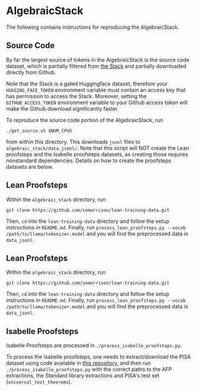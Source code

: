 # AlgebraicStack

The following contains instructions for reproducing the AlgebraicStack.

## Source Code
By far the largest source of tokens in the AlgebraicStack is the source code dataset, which is partially filtered from [the Stack](https://huggingface.co/datasets/bigcode/the-stack-dedup) and partially downloaded directly from Github. 

Note that the Stack is a gated Huggingface dataset, therefore your `HUGGING_FACE_TOKEN` environment variable must contain an access key that has permission to access the Stack. Moreover, setting the `GITHUB_ACCESS_TOKEN` environment variable to your Github access token will make the Github download significantly faster.

To reproduce the source code portion of the AlgebraicStack, run
```
./get_source.sh $NUM_CPUS
```
from within this directory. This downloads `jsonl` files to `algebraic_stack/data_jsonl/`. Note that this script will NOT create the Lean proofsteps and the Isabelle proofsteps datasets, as creating those requires nonstandard dependencies. Details on how to create the proofsteps datasets are below.

## Lean Proofsteps
Within the `algebraic_stack` directory, run 
```
git clone https://github.com/semorrison/lean-training-data.git
```
Then, `cd` into the `lean-training-data` directory and follow the setup instructions in `README.md`. Finally, run `process_lean_proofsteps.py --vocab /path/to/llama/tokenizer.model` and you will find the preprocessed data in `data_jsonl`.

## Lean Proofsteps
Within the `algebraic_stack` directory, run 
```
git clone https://github.com/semorrison/lean-training-data.git
```
Then, `cd` into the `lean-training-data` directory and follow the setup instructions in `README.md`. Finally, run `process_lean_proofsteps.py --vocab /path/to/llama/tokenizer.model` and you will find the preprocessed data in `data_jsonl`.

## Isabelle Proofsteps
Isabelle Proofsteps are processed in `./process_isabelle_proofsteps.py`.

To process the Isabelle proofsteps, one needs to extract/download the PISA dataset using code available in [this repository](https://github.com/albertqjiang/Portal-to-ISAbelle/), and then run `./process_isabelle_proofsteps.py` with the correct paths to the AFP extractions, the Standard library extractions and PISA's test set (`universal_test_theorems`).

